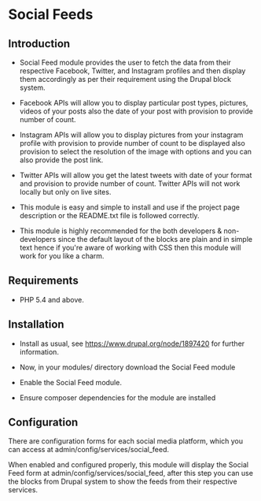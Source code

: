 # Social Feeds

## Introduction

- Social Feed module provides the user to fetch the data from their respective
Facebook, Twitter, and Instagram profiles and then display them accordingly as
per their requirement using the Drupal block system.

- Facebook APIs will allow you to display particular post types,
pictures, videos of your posts also the date of your post with
provision to provide number of count.

- Instagram APIs will allow you to display pictures from your
instagram profile with provision to provide number of count to be displayed
also provision to select the resolution of the image with options and you can
also provide the post link.

- Twitter APIs will allow you get the latest tweets with date
of your format and provision to provide number of count. Twitter APIs will
not work locally but only on live sites.

- This module is easy and simple to install and use if the project page
description or the README.txt file is followed correctly.

- This module is highly recommended for the both developers & non-developers
since the default layout of the blocks are plain and in simple text hence if
you're aware of working with CSS then this module will work for you like a
charm.
 
## Requirements

- PHP 5.4 and above.

## Installation

- Install as usual, see https://www.drupal.org/node/1897420 for further
information.

- Now, in your modules/ directory download the Social Feed module

- Enable the Social Feed module.

- Ensure composer dependencies for the module are installed

## Configuration

There are configuration forms for each social media platform, which you 
can access at admin/config/services/social_feed.

When enabled and configured properly, this module will display the Social Feed
form at admin/config/services/social_feed, after this step you can use the
blocks from Drupal system to show the feeds from their respective services.